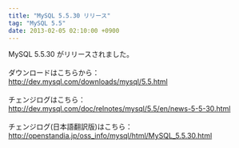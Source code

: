 ```yaml
---
title: "MySQL 5.5.30 リリース"
tag: "MySQL 5.5"
date: 2013-02-05 02:10:00 +0900
---
```


MySQL 5.5.30 がリリースされました。<br>
<br>
ダウンロードはこちらから：<br>
http://dev.mysql.com/downloads/mysql/5.5.html<br>
<br>
チェンジログはこちら：<br>
http://dev.mysql.com/doc/relnotes/mysql/5.5/en/news-5-5-30.html<br>
<br>
チェンジログ(日本語翻訳版)はこちら：<br>
http://openstandia.jp/oss_info/mysql/html/MySQL_5.5.30.html<br>
<br>
<br>
